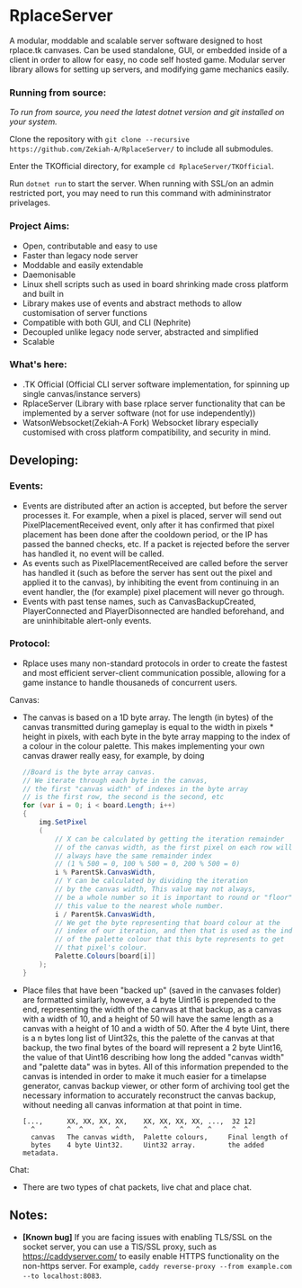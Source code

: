 # RplaceServer
A modular, moddable and scalable server software designed to host rplace.tk canvases. Can be used standalone, GUI, or embedded inside of a client in order to allow for easy, no code self hosted game. Modular server library allows for setting up servers, and modifying game mechanics easily.

### Running from source:
_To run from source, you need the latest dotnet version and git installed on your system._

Clone the repository with `git clone --recursive https://github.com/Zekiah-A/RplaceServer/` to include all submodules.

Enter the TKOfficial directory, for example `cd RplaceServer/TKOfficial`.

Run `dotnet run` to start the server. When running with SSL/on an admin restricted port, you may need to run this command with admininstrator privelages.


### Project Aims:
 - Open, contributable and easy to use
 - Faster than legacy node server
 - Moddable and easily extendable
 - Daemonisable
 - Linux shell scripts such as used in board shrinking made cross platform and built in
 - Library makes use of events and abstract methods to allow customisation of server functions
 - Compatible with both GUI, and CLI (Nephrite)
 - Decoupled unlike legacy node server, abstracted and simplified
 - Scalable

### What's here:
 - .TK Official (Official CLI server software implementation, for spinning up single canvas/instance servers)
 - RplaceServer (Library with base rplace server functionality that can be implemented by a server software (not for use independently))
 - WatsonWebsocket(Zekiah-A Fork) Websocket library especially customised with cross platform compatibility, and security in mind.


## Developing:
### Events:
 - Events are distributed after an action is accepted, but before the server processes it. For example, when a pixel is placed, server will send out PixelPlacementReceived event, only after it has confirmed that pixel placement has been done after the cooldown period, or the IP has passed the banned checks, etc. If a packet is rejected before the server has handled it, no event will be called.
 - As events such as PixelPlacementReceived are called before the server has handled it (such as before the server has sent out the pixel and applied it to the canvas), by inhibiting the event from continuing in an event handler, the (for example) pixel placement will never go through.
 - Events with past tense names, such as CanvasBackupCreated, PlayerConnected and PlayerDisonnected are handled beforehand, and are uninhibitable alert-only events.

### Protocol:
 - Rplace uses many non-standard protocols in order to create the fastest and  most efficient server-client communication possible, allowing for a game instance to handle thousaneds of concurrent users.

Canvas:

 - The canvas is based on a 1D byte array. The length (in bytes) of the canvas transmitted during gameplay is equal to the width in pixels * height in pixels, with each byte in the byte array mapping to the index of a colour in the colour palette. This makes implementing your own canvas drawer really easy, for example, by doing 
    ```cs
    //Board is the byte array canvas.
    // We iterate through each byte in the canvas,
    // the first "canvas width" of indexes in the byte array
    // is the first row, the second is the second, etc
    for (var i = 0; i < board.Length; i++)
    {
        img.SetPixel
        (
            // X can be calculated by getting the iteration remainder
            // of the canvas width, as the first pixel on each row will
            // always have the same remainder index
            // (1 % 500 = 0, 100 % 500 = 0, 200 % 500 = 0)
            i % ParentSk.CanvasWidth,
            // Y can be calculated by dividing the iteration 
            // by the canvas width, This value may not always,
            // be a whole number so it is important to round or "floor"
            // this value to the nearest whole number.
            i / ParentSk.CanvasWidth,
            // We get the byte representing that board colour at the
            // index of our iteration, and then that is used as the index
            // of the palette colour that this byte represents to get
            // that pixel's colour. 
            Palette.Colours[board[i]] 
        );
    }
    ```
 - Place files that have been "backed up" (saved in the canvases folder) are formatted similarly, however, a 4 byte Uint16 is prepended to the end, representing the width of the canvas at that backup, as a canvas with a width of 10, and a height of 50 will have the same length as a canvas with a height of 10 and a width of 50. After the 4 byte Uint, there is a n bytes long list of Uint32s, this the palette of the canvas at that backup, the two final bytes of the board will represent a 2 byte Uint16, the value of that Uint16 describing how long the added "canvas width" and "palette data" was in bytes. All of this information prepended to the canvas is intended in order to make it much easier for a timelapse generator, canvas backup viewer, or other form of archiving tool get the necessary information to accurately reconstruct the canvas backup, without needing all canvas information at that point in time.
    ```
    [...,      XX, XX, XX, XX,    XX, XX, XX, XX, ...,  32 12]
      ^        ^  ^    ^   ^      ^    ^   ^   ^  ^     ^  ^
      canvas   The canvas width,  Palette colours,     Final length of
      bytes    4 byte Uint32.     Uint32 array.        the added metadata.
    ```

Chat:
 - There are two types of chat packets, live chat and place chat.

## Notes:
 - **[Known bug]** If you are facing issues with enabling TLS/SSL on the socket server, you can use a TlS/SSL proxy, such as https://caddyserver.com/ to easily enable HTTPS functionality on the non-https server. For example, `caddy reverse-proxy --from example.com --to localhost:8083`.
